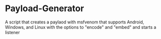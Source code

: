 # Payload-Generator
A script that creates a paylaod with msfvenom that supports Android, Windows, and Linux with the options to "encode" and "embed" and starts a listener

